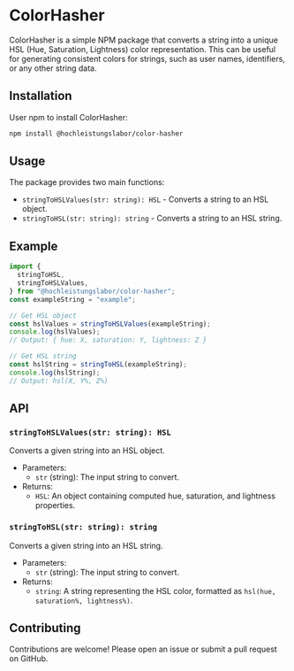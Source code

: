 # ColorHasher

ColorHasher is a simple NPM package that converts a string into a unique HSL (Hue, Saturation, Lightness) color representation.
This can be useful for generating consistent colors for strings, such as user names, identifiers, or any other string data.

## Installation

User npm to install ColorHasher:

```bash
npm install @hochleistungslabor/color-hasher
```

## Usage

The package provides two main functions:

- `stringToHSLValues(str: string): HSL` - Converts a string to an HSL object.
- `stringToHSL(str: string): string` - Converts a string to an HSL string.

## Example

```js
import {
  stringToHSL,
  stringToHSLValues,
} from "@hochleistungslabor/color-hasher";
const exampleString = "example";

// Get HSL object
const hslValues = stringToHSLValues(exampleString);
console.log(hslValues);
// Output: { hue: X, saturation: Y, lightness: Z }

// Get HSL string
const hslString = stringToHSL(exampleString);
console.log(hslString);
// Output: hsl(X, Y%, Z%)
```

## API

### `stringToHSLValues(str: string): HSL`

Converts a given string into an HSL object.

- Parameters:
  - `str` (string): The input string to convert.
- Returns:
  - `HSL`: An object containing computed hue, saturation, and lightness properties.

### `stringToHSL(str: string): string`

Converts a given string into an HSL string.

- Parameters:
  - `str` (string): The input string to convert.
- Returns:
  - `string`: A string representing the HSL color, formatted as `hsl(hue, saturation%, lightness%)`.

## Contributing

Contributions are welcome! Please open an issue or submit a pull request on GitHub.
